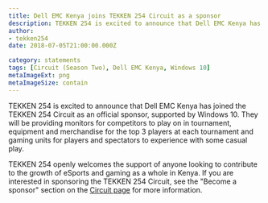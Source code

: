 ```yaml
---
title: Dell EMC Kenya joins TEKKEN 254 Circuit as a sponsor
description: TEKKEN 254 is excited to announce that Dell EMC Kenya has joined the TEKKEN 254 Circuit as an official sponsor, supported by Windows 10.
author:
- tekken254
date: 2018-07-05T21:00:00.000Z

category: statements
tags: [Circuit (Season Two), Dell EMC Kenya, Windows 10]
metaImageExt: png
metaImageSize: contain
---
```

TEKKEN 254 is excited to announce that Dell EMC Kenya has joined the TEKKEN 254 Circuit as an official sponsor, supported by Windows 10. They will be providing monitors for competitors to play on in tournament, equipment and merchandise for the top 3 players at each tournament and gaming units for players and spectators to experience with some casual play.

TEKKEN 254 openly welcomes the support of anyone looking to contribute to the growth of eSports and gaming as a whole in Kenya. If you are interested in sponsoring the TEKKEN 254 Circuit, see the "Become a sponsor" section on the [Circuit page](/circuit) for more information.
